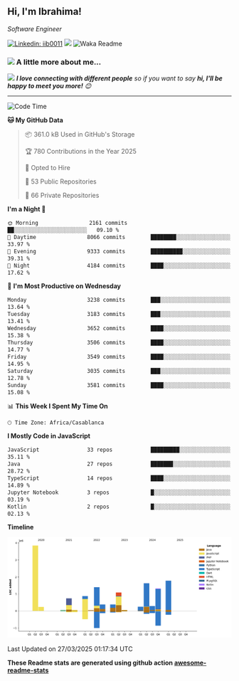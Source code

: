 <h2>Hi, I'm Ibrahima! </h2>
<p><em>Software Engineer 
</em></p>


[![Linkedin: iib0011](https://img.shields.io/badge/-iib0011-blue?style=flat-square&logo=Linkedin&logoColor=white&link=https://www.linkedin.com/in/iib0011/)](https://www.linkedin.com/in/iib0011/)
![](https://visitor-badge.glitch.me/badge?page_id=iib0011)
![Waka Readme](https://github.com/iib0011/iib0011/workflows/Waka%20Readme/badge.svg)


### <img src="https://media.giphy.com/media/VgCDAzcKvsR6OM0uWg/giphy.gif" width="50"> A little more about me...  


<img src="https://media.giphy.com/media/LnQjpWaON8nhr21vNW/giphy.gif" width="60"> <em><b>I love connecting with different people</b> so if you want to say <b>hi, I'll be happy to meet you more!</b> 😊</em>

---
<!--START_SECTION:waka-->
![Code Time](http://img.shields.io/badge/Code%20Time-4%2C599%20hrs%2017%20mins-blue)

**🐱 My GitHub Data** 

> 📦 361.0 kB Used in GitHub's Storage 
 > 
> 🏆 780 Contributions in the Year 2025
 > 
> 💼 Opted to Hire
 > 
> 📜 53 Public Repositories 
 > 
> 🔑 66 Private Repositories 
 > 
**I'm a Night 🦉** 

```text
🌞 Morning                2161 commits        ██░░░░░░░░░░░░░░░░░░░░░░░   09.10 % 
🌆 Daytime                8066 commits        ████████░░░░░░░░░░░░░░░░░   33.97 % 
🌃 Evening                9333 commits        ██████████░░░░░░░░░░░░░░░   39.31 % 
🌙 Night                  4184 commits        ████░░░░░░░░░░░░░░░░░░░░░   17.62 % 
```
📅 **I'm Most Productive on Wednesday** 

```text
Monday                   3238 commits        ███░░░░░░░░░░░░░░░░░░░░░░   13.64 % 
Tuesday                  3183 commits        ███░░░░░░░░░░░░░░░░░░░░░░   13.41 % 
Wednesday                3652 commits        ████░░░░░░░░░░░░░░░░░░░░░   15.38 % 
Thursday                 3506 commits        ████░░░░░░░░░░░░░░░░░░░░░   14.77 % 
Friday                   3549 commits        ████░░░░░░░░░░░░░░░░░░░░░   14.95 % 
Saturday                 3035 commits        ███░░░░░░░░░░░░░░░░░░░░░░   12.78 % 
Sunday                   3581 commits        ████░░░░░░░░░░░░░░░░░░░░░   15.08 % 
```


📊 **This Week I Spent My Time On** 

```text
🕑︎ Time Zone: Africa/Casablanca
```

**I Mostly Code in JavaScript** 

```text
JavaScript               33 repos            █████████░░░░░░░░░░░░░░░░   35.11 % 
Java                     27 repos            ███████░░░░░░░░░░░░░░░░░░   28.72 % 
TypeScript               14 repos            ████░░░░░░░░░░░░░░░░░░░░░   14.89 % 
Jupyter Notebook         3 repos             █░░░░░░░░░░░░░░░░░░░░░░░░   03.19 % 
Kotlin                   2 repos             █░░░░░░░░░░░░░░░░░░░░░░░░   02.13 % 
```



**Timeline**

![Lines of Code chart](https://raw.githubusercontent.com/iib0011/iib0011/master/assets/bar_graph.png)


 Last Updated on 27/03/2025 01:17:34 UTC
<!--END_SECTION:waka-->

**These Readme stats are generated using github action [awesome-readme-stats](https://github.com/iib0011/waka-readme-stats)**
